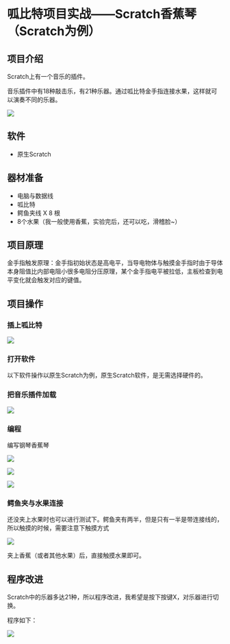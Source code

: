 # 呱比特项目实战——Scratch香蕉琴（Scratch为例）

## 项目介绍

Scratch上有一个音乐的插件。

音乐插件中有18种敲击乐，有21种乐器。通过呱比特金手指连接水果，这样就可以演奏不同的乐器。

![](./images/c11_02_01.png)

## 软件

- 原生Scratch


## 器材准备

- 电脑与数据线
- 呱比特
- 鳄鱼夹线 X 8 根
- 8个水果（我一般使用香蕉，实验完后，还可以吃，滑稽脸~）

## 项目原理

金手指触发原理：金手指初始状态是高电平，当导电物体与触摸金手指时由于导体本身阻值比内部电阻小很多电阻分压原理，某个金手指电平被拉低，主板检查到电平变化就会触发对应的键值。


## 项目操作

### 插上呱比特

![](./images/c10_01.png)

### 打开软件

以下软件操作以原生Scratch为例，原生Scratch软件，是无需选择硬件的。



### 把音乐插件加载

![](./images/c11_02_02.png)

### 编程

编写钢琴香蕉琴

![](./images/c11_02_03.png)

![](./images/c11_02_04.png)

![](./images/c11_02_05.png)

### 鳄鱼夹与水果连接

还没夹上水果时也可以进行测试下。鳄鱼夹有两半，但是只有一半是带连接线的，所以触摸的时候，需要注意下触摸方式

![](./images/c11_01_11.png)

夹上香蕉（或者其他水果）后，直接触摸水果即可。

## 程序改进

Scratch中的乐器多达21种，所以程序改进，我希望是按下按键X，对乐器进行切换。

程序如下：

![](./images/c11_02_06.png)



